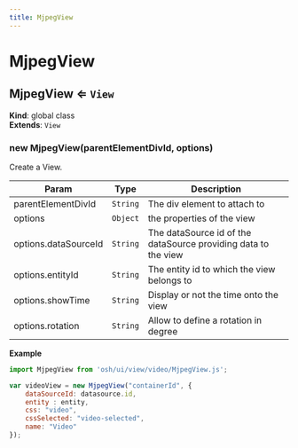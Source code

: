 ```yaml
---
title: MjpegView
---
```


# MjpegView

<a name="MjpegView"></a>

## MjpegView ⇐ <code>View</code>
**Kind**: global class  
**Extends**: <code>View</code>  
<a name="new_MjpegView_new"></a>

### new MjpegView(parentElementDivId, options)
Create a View.


| Param | Type | Description |
| --- | --- | --- |
| parentElementDivId | <code>String</code> | The div element to attach to |
| options | <code>Object</code> | the properties of the view |
| options.dataSourceId | <code>String</code> | The dataSource id of the dataSource providing data to the view |
| options.entityId | <code>String</code> | The entity id to which the view belongs to |
| options.showTime | <code>String</code> | Display or not the time onto the view |
| options.rotation | <code>String</code> | Allow to define a rotation in degree |

**Example**  
```js
import MjpegView from 'osh/ui/view/video/MjpegView.js';

var videoView = new MjpegView("containerId", {
    dataSourceId: datasource.id,
    entity : entity,
    css: "video",
    cssSelected: "video-selected",
    name: "Video"
});
```

